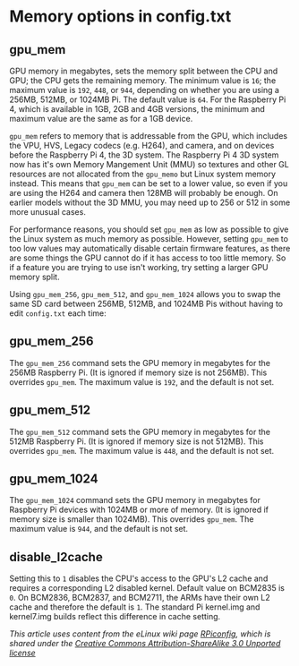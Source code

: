 # Memory options in config.txt

## gpu_mem

GPU memory in megabytes, sets the memory split between the CPU and GPU; the CPU gets the remaining memory. The minimum value is `16`; the maximum value is `192`, `448`, or `944`, depending on whether you are using a 256MB, 512MB, or 1024MB Pi. The default value is `64`. For the Raspberry Pi 4, which is available in 1GB, 2GB and 4GB versions, the minimum and maximum value are the same as for a 1GB device.

`gpu_mem` refers to memory that is addressable from the GPU, which includes the VPU, HVS, Legacy codecs (e.g. H264), and camera, and on devices before the Raspberry Pi 4, the 3D system. The Raspberry Pi 4 3D system now has it's own Memory Mangement Unit (MMU) so textures and other GL resources are not allocated from the `gpu_memo` but Linux system memory instead. This means that `gpu_mem` can be set to a lower value, so even if you are using the H264 and camera then 128MB will probably be enough. On earlier models without the 3D MMU, you may need up to 256 or 512 in some more unusual cases. 

For performance reasons, you should set `gpu_mem` as low as possible to give the Linux system as much memory as possible. However, setting `gpu_mem` to too low values may automatically disable certain firmware features, as there are some things the GPU cannot do if it has access to too little memory. So if a feature you are trying to use isn't working, try setting a larger GPU memory split.

Using `gpu_mem_256`, `gpu_mem_512`, and `gpu_mem_1024` allows you to swap the same SD card between 256MB, 512MB, and 1024MB Pis without having to edit `config.txt` each time:

## gpu_mem_256

The `gpu_mem_256` command sets the GPU memory in megabytes for the 256MB Raspberry Pi. (It is ignored if memory size is not 256MB). This overrides `gpu_mem`. The maximum value is `192`, and the default is not set.

## gpu_mem_512

The `gpu_mem_512` command sets the GPU memory in megabytes for the 512MB Raspberry Pi. (It is ignored if memory size is not 512MB). This overrides `gpu_mem`. The maximum value is `448`, and the default is not set.

## gpu_mem_1024

The `gpu_mem_1024` command sets the GPU memory in megabytes for Raspberry Pi devices with 1024MB or more of memory. (It is ignored if memory size is smaller than 1024MB). This overrides `gpu_mem`. The maximum value is `944`, and the default is not set.

## disable_l2cache

Setting this to `1` disables the CPU's access to the GPU's L2 cache and requires a corresponding L2 disabled kernel. Default value on BCM2835 is `0`. On BCM2836, BCM2837, and BCM2711, the ARMs have their own L2 cache and therefore the default is `1`.
The standard Pi kernel.img and kernel7.img builds reflect this difference in cache setting.

*This article uses content from the eLinux wiki page [RPiconfig](http://elinux.org/RPiconfig), which is shared under the [Creative Commons Attribution-ShareAlike 3.0 Unported license](http://creativecommons.org/licenses/by-sa/3.0/)*
